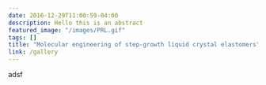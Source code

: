 ```yaml
---
date: 2016-12-29T11:00:59-04:00
description: Hello this is an abstract
featured_image: "/images/PRL.gif"
tags: []
title: "Molecular engineering of step-growth liquid crystal elastomers"
link: /gallery
---
```

adsf